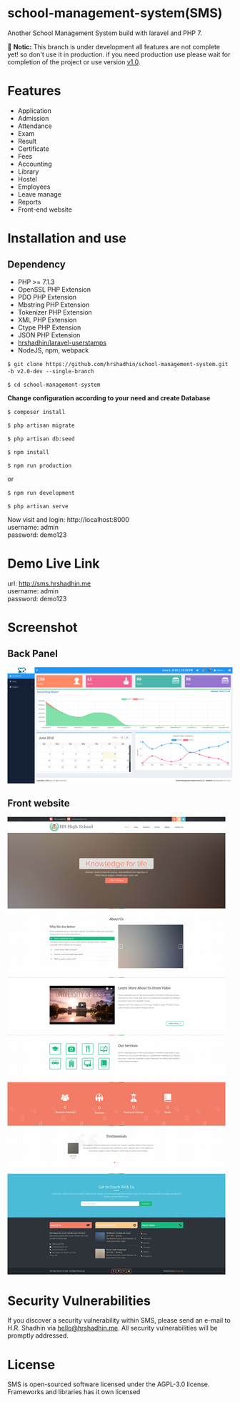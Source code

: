 # school-management-system(SMS)
Another School Management System build with laravel and PHP 7.


:loudspeaker:
**Notic:** This branch is under development all features are not complete yet! so don't use it in production.
if you need production use please wait for completion of the project or use version [v1.0](https://github.com/hrshadhin/school-management-system/releases/tag/v1.0).

# Features
- Application
- Admission
- Attendance
- Exam
- Result
- Certificate
- Fees
- Accounting
- Library
- Hostel
- Employees
- Leave manage
- Reports
- Front-end website

# Installation and use

## Dependency
- PHP >= 7.1.3
- OpenSSL PHP Extension
- PDO PHP Extension
- Mbstring PHP Extension
- Tokenizer PHP Extension
- XML PHP Extension
- Ctype PHP Extension
- JSON PHP Extension
- [hrshadhin/laravel-userstamps](https://github.com/hrshadhin/laravel-userstamps.git)
- NodeJS, npm, webpack


```
$ git clone https://github.com/hrshadhin/school-management-system.git -b v2.0-dev --single-branch
```
```
$ cd school-management-system
```

**Change configuration according to your need and create Database**
```
$ composer install
```
```
$ php artisan migrate
```
```
$ php artisan db:seed
```
```
$ npm install
```
```
$ npm run production
```
or
```
$ npm run development
```
```
$ php artisan serve
```
Now visit and login: http://localhost:8000 \
username: admin\
password: demo123

# Demo Live Link
url: http://sms.hrshadhin.me \
username: admin\
password: demo123

# Screenshot
## Back Panel
<img src="./screenshot/dashboard.png" >

## Front website
<img src="./screenshot/home.png" >

# Security Vulnerabilities

If you discover a security vulnerability within SMS, please send an e-mail to H.R. Shadhin via [hello@hrshadhin.me](mailto:hello@hrshadhin.me). All security vulnerabilities will be promptly addressed.

# License

SMS is open-sourced software licensed under the AGPL-3.0 license. Frameworks and libraries has it own licensed